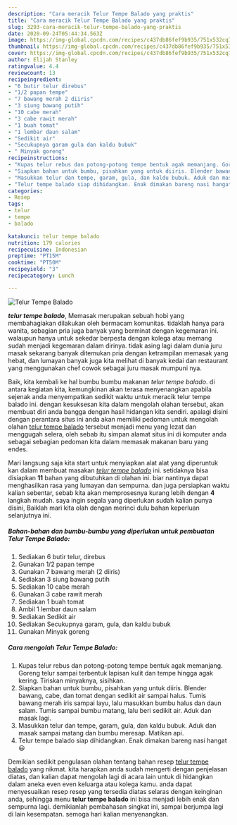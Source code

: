 ```yaml
---
description: "Cara meracik Telur Tempe Balado yang praktis"
title: "Cara meracik Telur Tempe Balado yang praktis"
slug: 3293-cara-meracik-telur-tempe-balado-yang-praktis
date: 2020-09-24T05:44:34.563Z
image: https://img-global.cpcdn.com/recipes/c437db86fef9b935/751x532cq70/telur-tempe-balado-foto-resep-utama.jpg
thumbnail: https://img-global.cpcdn.com/recipes/c437db86fef9b935/751x532cq70/telur-tempe-balado-foto-resep-utama.jpg
cover: https://img-global.cpcdn.com/recipes/c437db86fef9b935/751x532cq70/telur-tempe-balado-foto-resep-utama.jpg
author: Elijah Stanley
ratingvalue: 4.4
reviewcount: 13
recipeingredient:
- "6 butir telur direbus"
- "1/2 papan tempe"
- "7 bawang merah 2 diiris"
- "3 siung bawang putih"
- "10 cabe merah"
- "3 cabe rawit merah"
- "1 buah tomat"
- "1 lembar daun salam"
- "Sedikit air"
- "Secukupnya garam gula dan kaldu bubuk"
- " Minyak goreng"
recipeinstructions:
- "Kupas telur rebus dan potong-potong tempe bentuk agak memanjang. Goreng telur sampai terbentuk lapisan kulit dan tempe hingga agak kering. Tiriskan minyaknya, sisihkan."
- "Siapkan bahan untuk bumbu, pisahkan yang untuk diiris. Blender bawang, cabe, dan tomat dengan sedikit air sampai halus. Tumis bawang merah iris sampai layu, lalu masukkan bumbu halus dan daun salam. Tumis sampai bumbu matang, lalu beri sedikit air. Aduk dan masak lagi."
- "Masukkan telur dan tempe, garam, gula, dan kaldu bubuk. Aduk dan masak sampai matang dan bumbu meresap. Matikan api."
- "Telur tempe balado siap dihidangkan. Enak dimakan bareng nasi hangat 😃"
categories:
- Resep
tags:
- telur
- tempe
- balado

katakunci: telur tempe balado 
nutrition: 179 calories
recipecuisine: Indonesian
preptime: "PT15M"
cooktime: "PT50M"
recipeyield: "3"
recipecategory: Lunch

---
```



![Telur Tempe Balado](https://img-global.cpcdn.com/recipes/c437db86fef9b935/751x532cq70/telur-tempe-balado-foto-resep-utama.jpg)

<b><i>telur tempe balado</i></b>, Memasak merupakan sebuah hobi yang membahagiakan dilakukan oleh bermacam komunitas. tidaklah hanya para wanita, sebagian pria juga banyak yang berminat dengan kegemaran ini. walaupun hanya untuk sekedar berpesta dengan kolega atau memang sudah menjadi kegemaran dalam dirinya. tidak asing lagi dalam dunia juru masak sekarang banyak ditemukan pria dengan ketrampilan memasak yang hebat, dan lumayan banyak juga kita melihat di banyak kedai dan restaurant yang menggunakan chef cowok sebagai juru masak mumpuni nya.

Baik, kita kembali ke hal bumbu bumbu makanan <i>telur tempe balado</i>. di antara kegiatan kita, kemungkinan akan terasa menyenangkan apabila sejenak anda menyempatkan sedikit waktu untuk meracik telur tempe balado ini. dengan kesuksesan kita dalam mengolah olahan tersebut, akan membuat diri anda bangga dengan hasil hidangan kita sendiri. apalagi disini dengan perantara situs ini anda akan memiliki pedoman untuk mengolah olahan <u>telur tempe balado</u> tersebut menjadi menu yang lezat dan menggugah selera, oleh sebab itu simpan alamat situs ini di komputer anda sebagai sebagian pedoman kita dalam memasak makanan baru yang endes.




Mari langsung saja kita start untuk menyiapkan alat alat yang diperuntuk kan dalam membuat masakan <u><i>telur tempe balado</i></u> ini. setidaknya bisa disiapkan <b>11</b> bahan yang dibutuhkan di olahan ini. biar nantinya dapat menghasilkan rasa yang lumayan dan sempurna. dan juga persiapkan waktu kalian sebentar, sebab kita akan memprosesnya kurang lebih dengan <b>4</b> langkah mudah. saya ingin segala yang diperlukan sudah kalian punya disini, Baiklah mari kita olah dengan merinci dulu bahan keperluan selanjutnya ini.

<!--inarticleads1-->

##### Bahan-bahan dan bumbu-bumbu yang diperlukan untuk pembuatan Telur Tempe Balado:

1. Sediakan 6 butir telur, direbus
1. Gunakan 1/2 papan tempe
1. Gunakan 7 bawang merah (2 diiris)
1. Sediakan 3 siung bawang putih
1. Sediakan 10 cabe merah
1. Gunakan 3 cabe rawit merah
1. Sediakan 1 buah tomat
1. Ambil 1 lembar daun salam
1. Sediakan Sedikit air
1. Sediakan Secukupnya garam, gula, dan kaldu bubuk
1. Gunakan  Minyak goreng




<!--inarticleads2-->

##### Cara mengolah Telur Tempe Balado:

1. Kupas telur rebus dan potong-potong tempe bentuk agak memanjang. Goreng telur sampai terbentuk lapisan kulit dan tempe hingga agak kering. Tiriskan minyaknya, sisihkan.
1. Siapkan bahan untuk bumbu, pisahkan yang untuk diiris. Blender bawang, cabe, dan tomat dengan sedikit air sampai halus. Tumis bawang merah iris sampai layu, lalu masukkan bumbu halus dan daun salam. Tumis sampai bumbu matang, lalu beri sedikit air. Aduk dan masak lagi.
1. Masukkan telur dan tempe, garam, gula, dan kaldu bubuk. Aduk dan masak sampai matang dan bumbu meresap. Matikan api.
1. Telur tempe balado siap dihidangkan. Enak dimakan bareng nasi hangat 😃




Demikian sedikit pengulasan olahan tentang bahan resep <u>telur tempe balado</u> yang nikmat. kita harapkan anda sudah mengerti dengan penjelasan diatas, dan kalian dapat mengolah lagi di acara lain untuk di hidangkan dalam aneka even even keluarga atau kolega kamu. anda dapat menyesuaikan resep resep yang tersedia diatas selaras dengan keinginan anda, sehingga menu <b>telur tempe balado</b> ini bisa menjadi lebih enak dan sempurna lagi. demikianlah pembahasan singkat ini, sampai berjumpa lagi di lain kesempatan. semoga hari kalian menyenangkan.
